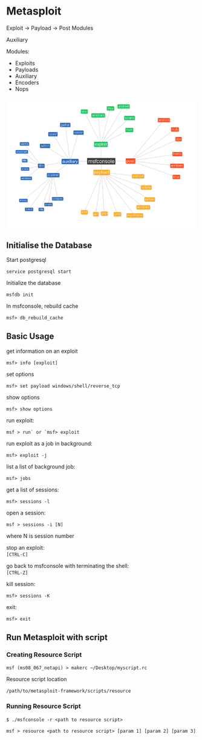 # Metasploit

Exploit -&gt; Payload -&gt; Post Modules

Auxiliary

Modules:

* Exploits
* Payloads
* Auxiliary
* Encoders
* Nops

![](../.gitbook/assets/metasploit-structure.png)


## Initialise the Database

Start postgresql

```
service postgresql start
```

Initialize the database

```
msfdb init 
```

In msfconsole, rebuild cache

```ShellSession
msf> db_rebuild_cache
```


## Basic Usage

get information on an exploit  
```ShellSession
msf> info [exploit]
```

set options  
```ShellSession
msf> set payload windows/shell/reverse_tcp
```

show options  
```ShellSession
msf> show options
```

run exploit:  

```ShellSession
msf > run` or `msf> exploit
```

run exploit as a job in background:  

```ShellSession
msf> exploit -j
```

list a list of background job:  

```ShellSession
msf> jobs
```

get a list of sessions:  

```ShellSession
msf> sessions -l
```

open a session:  

```ShellSession
msf > sessions -i [N]
``` 
where N is session number

stop an exploit:  
`[CTRL-C]`

go back to msfconsole with terminating the shell:  
`[CTRL-Z]`

kill session:  

```ShellSession
msf> sessions -K
```

exit:  

```ShellSession
msf> exit
```

## Run Metasploit with script

### Creating Resource Script

```text
msf (ms08_067_netapi) > makerc ~/Desktop/myscript.rc
```

Resource script location

```text
/path/to/metasploit-framework/scripts/resource
```

### Running Resource Script

```text
$ ./msfconsole -r <path to resource script>
```

```text
msf > resource <path to resource script> [param 1] [param 2] [param 3]
```


